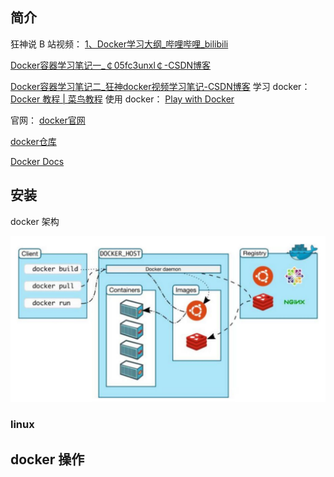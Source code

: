 
## 简介
狂神说 B 站视频：
[1、Docker学习大纲\_哔哩哔哩\_bilibili](https://www.bilibili.com/video/BV1og4y1q7M4?p=1)

[Docker容器学习笔记一\_￠05fc3unxl￠-CSDN博客](https://blog.csdn.net/qq_41822345/article/details/107123094)

[Docker容器学习笔记二\_狂神docker视频学习笔记-CSDN博客](https://blog.csdn.net/qq_41822345/article/details/107123141)
学习 docker：
[Docker 教程 | 菜鸟教程](https://www.runoob.com/docker/docker-tutorial.html)
使用 docker：
[Play with Docker](https://labs.play-with-docker.com/)

官网：
[docker官网](https://www.docker.com)

[docker仓库](http://www.hub.docker.com/)

[Docker Docs](https://docs.docker.com/)

## 安装
docker 架构

![](附件/db87cece39cba9ae0d57764a17f46e5d_MD5.jpeg)



### linux





## docker 操作



